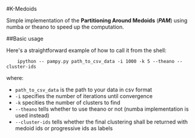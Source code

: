#K-Medoids

Simple implementation of the **Partitioning Around Medoids** (_**PAM**_) using numba or theano to speed up the computation.

##Basic usage

Here's a straightforward example of how to call it from the shell:
```
    ipython -- pampy.py path_to_csv_data -i 1000 -k 5 --theano --cluster-ids
```

where:

* `path_to_csv_data` is the path to your data in csv format
* `-i` specifies the number of iterations until convergence
* `-k` specities the number of clusters to find
* `--theano` tells whether to use theano or not (numba implementation is used instead)
* `--cluster-ids` tells whether the final clustering shall be returned with medoid ids or progressive ids as labels
